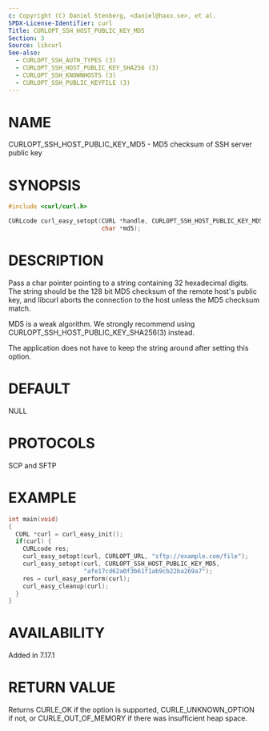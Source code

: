 ```yaml
---
c: Copyright (C) Daniel Stenberg, <daniel@haxx.se>, et al.
SPDX-License-Identifier: curl
Title: CURLOPT_SSH_HOST_PUBLIC_KEY_MD5
Section: 3
Source: libcurl
See-also:
  - CURLOPT_SSH_AUTH_TYPES (3)
  - CURLOPT_SSH_HOST_PUBLIC_KEY_SHA256 (3)
  - CURLOPT_SSH_KNOWNHOSTS (3)
  - CURLOPT_SSH_PUBLIC_KEYFILE (3)
---
```


# NAME

CURLOPT_SSH_HOST_PUBLIC_KEY_MD5 - MD5 checksum of SSH server public key

# SYNOPSIS

~~~c
#include <curl/curl.h>

CURLcode curl_easy_setopt(CURL *handle, CURLOPT_SSH_HOST_PUBLIC_KEY_MD5,
                          char *md5);
~~~

# DESCRIPTION

Pass a char pointer pointing to a string containing 32 hexadecimal digits. The
string should be the 128 bit MD5 checksum of the remote host's public key, and
libcurl aborts the connection to the host unless the MD5 checksum match.

MD5 is a weak algorithm. We strongly recommend using
CURLOPT_SSH_HOST_PUBLIC_KEY_SHA256(3) instead.

The application does not have to keep the string around after setting this
option.

# DEFAULT

NULL

# PROTOCOLS

SCP and SFTP

# EXAMPLE

~~~c
int main(void)
{
  CURL *curl = curl_easy_init();
  if(curl) {
    CURLcode res;
    curl_easy_setopt(curl, CURLOPT_URL, "sftp://example.com/file");
    curl_easy_setopt(curl, CURLOPT_SSH_HOST_PUBLIC_KEY_MD5,
                     "afe17cd62a0f3b61f1ab9cb22ba269a7");
    res = curl_easy_perform(curl);
    curl_easy_cleanup(curl);
  }
}
~~~

# AVAILABILITY

Added in 7.17.1

# RETURN VALUE

Returns CURLE_OK if the option is supported, CURLE_UNKNOWN_OPTION if not, or
CURLE_OUT_OF_MEMORY if there was insufficient heap space.

